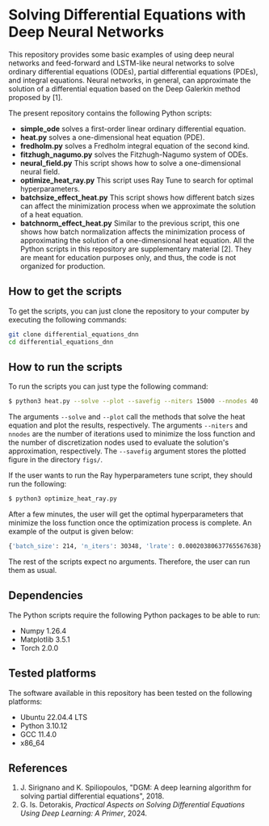 # Solving Differential Equations with Deep Neural Networks


This repository provides some basic examples of using deep neural networks and feed-forward and LSTM-like neural networks to solve ordinary differential equations (ODEs), partial differential equations (PDEs), and integral equations. Neural networks, in general, can approximate the solution of a differential equation based on the Deep Galerkin method proposed by [1].

The present repository contains the following Python scripts:
  - **simple_ode** solves a first-order linear ordinary differential equation.
  - **heat.py** solves a one-dimensional heat equation (PDE).
  - **fredholm.py** solves a Fredholm integral equation of the second kind.
  - **fitzhugh_nagumo.py** solves the Fitzhugh-Nagumo system of ODEs.
  - **neural_field.py** This script shows how to solve a one-dimensional neural field.
  - **optimize_heat_ray.py** This script uses Ray Tune to search for optimal hyperparameters.
  - **batchsize_effect_heat.py** This script shows how different batch sizes can affect the minimization process when we approximate the solution of a heat equation.
  - **batchnorm_effect_heat.py** Similar to the previous script, this one shows how batch normalization affects the minimization process of approximating the solution of a one-dimensional heat equation.
All the Python scripts in this repository are supplementary material [2]. They are meant for education purposes only, and thus, the code is not organized for production.


## How to get the scripts

To get the scripts, you can just clone the repository to your computer by executing the following commands:

```bash
git clone differential_equations_dnn
cd differential_equations_dnn
```

## How to run the scripts

To run the scripts you can just type the following command:
```bash
$ python3 heat.py --solve --plot --savefig --niters 15000 --nnodes 40
```
The arguments `--solve` and `--plot` call the methods that solve the heat equation and plot the results, respectively.
The arguments `--niters` and `nnodes` are the number of iterations used to minimize the loss function and the number of discretization nodes used to evaluate the solution's approximation, respectively.
The `--savefig` argument stores the plotted figure in the directory `figs/`.


If the user wants to run the Ray hyperparameters tune script, they should run the following:
```bash
$ python3 optimize_heat_ray.py
```
After a few minutes, the user will get the optimal hyperparameters that minimize the loss function once the optimization process is complete. An example of the output is given below:
```bash
{'batch_size': 214, 'n_iters': 30348, 'lrate': 0.00020380637765567638}
```

The rest of the scripts expect no arguments. Therefore, the user can run them as usual.


## Dependencies

The Python scripts require the following Python packages to be able to run:

  - Numpy 1.26.4
  - Matplotlib 3.5.1
  - Torch 2.0.0 

## Tested platforms 

The software available in this repository has been tested on the following platforms:
  - Ubuntu 22.04.4 LTS
  - Python 3.10.12
  - GCC 11.4.0
  - x86_64

## References
  1. J. Sirignano and K. Spiliopoulos, "DGM: A deep learning algorithm for
    solving partial differential equations", 2018.
  2. G. Is. Detorakis, *Practical Aspects on Solving Differential Equations Using Deep
  Learning: A Primer*, 2024.
